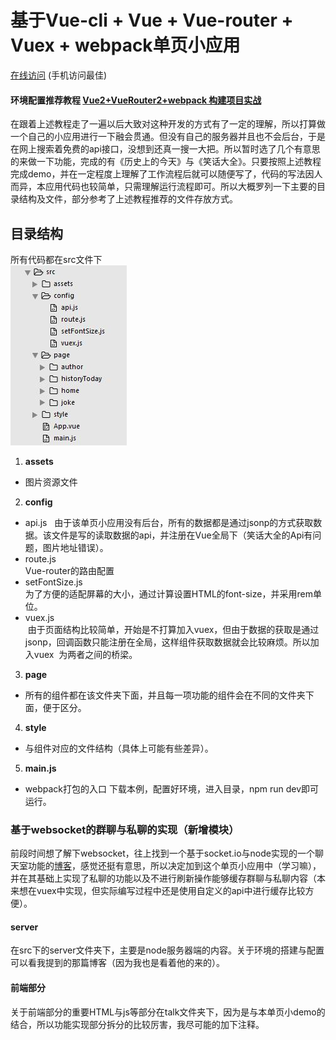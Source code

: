 # 基于Vue-cli + Vue + Vue-router + Vuex + webpack单页小应用  
[在线访问](http://www.tjbeehive.com/tiana/#/) (手机访问最佳)
#### 环境配置推荐教程 [Vue2+VueRouter2+webpack 构建项目实战](http://blog.csdn.net/ycm_920414/article/details/61913385)

在跟着上述教程走了一遍以后大致对这种开发的方式有了一定的理解，所以打算做一个自己的小应用进行一下融会贯通。但没有自己的服务器并且也不会后台，于是
在网上搜索着免费的api接口，没想到还真一搜一大把。所以暂时选了几个有意思的来做一下功能，完成的有《历史上的今天》与《笑话大全》。只要按照上述教程完成demo，并在一定程度上理解了工作流程后就可以随便写了，代码的写法因人而异，本应用代码也较简单，只需理解运行流程即可。所以大概罗列一下主要的目录结构及文件，部分参考了上述教程推荐的文件存放方式。
## 目录结构
所有代码都在src文件下  
![目录结构](https://github.com/anxiaoxin/todayHistory/blob/master/todayHistory/src/assets/%E7%9B%AE%E5%BD%95%E7%BB%93%E6%9E%84.jpg)
1. **assets**
 - 图片资源文件
2. **config**
 - api.js  
 由于该单页小应用没有后台，所有的数据都是通过jsonp的方式获取数据。该文件是写的读取数据的api，并注册在Vue全局下（笑话大全的Api有问题，图片地址错误）。
- route.js  
 Vue-router的路由配置
- setFontSize.js  
 为了方便的适配屏幕的大小，通过计算设置HTML的font-size，并采用rem单位。
- vuex.js  
  由于页面结构比较简单，开始是不打算加入vuex，但由于数据的获取是通过jsonp，回调函数只能注册在全局，这样组件获取数据就会比较麻烦。所以加入vuex
  为两者之间的桥梁。
3. **page**  
 - 所有的组件都在该文件夹下面，并且每一项功能的组件会在不同的文件夹下面，便于区分。
4. **style**  
 - 与组件对应的文件结构（具体上可能有些差异）。
5. **main.js**  
 - webpack打包的入口
 下载本例，配置好环境，进入目录，npm run dev即可运行。  
### 基于websocket的群聊与私聊的实现（新增模块）
前段时间想了解下websocket，往上找到一个基于socket.io与node实现的一个聊天室功能的[博客](http://www.open-open.com/lib/view/open1402479198587.html)，感觉还挺有意思，所以决定加到这个单页小应用中（学习嘛），并在其基础上实现了私聊的功能以及不进行刷新操作能够缓存群聊与私聊内容（本来想在vuex中实现，但实际编写过程中还是使用自定义的api中进行缓存比较方便）。
#### server
在src下的server文件夹下，主要是node服务器端的内容。关于环境的搭建与配置可以看我提到的那篇博客（因为我也是看着他的来的）。
#### 前端部分
关于前端部分的重要HTML与js等部分在talk文件夹下，因为是与本单页小demo的结合，所以功能实现部分拆分的比较厉害，我尽可能的加下注释。  


